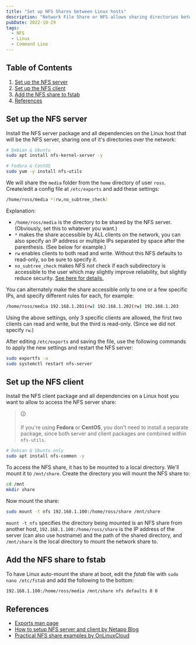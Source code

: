 ```yaml
---
title: "Set up NFS Shares between Linux hosts"
description: "Network File Share or NFS allows sharing directories between Linux hosts on the same network, similar to Samba though it has better performance with small and medium-sized files comparatively. Here's a quick guide on setting up an NFS share between Linux hosts."
pubDate: 2022-10-29
tags:
  - NFS
  - Linux
  - Command Line
---
```


## Table of Contents

1. [Set up the NFS server](#server)
2. [Set up the NFS client](#client)
3. [Add the NFS share to fstab](#fstab)
4. [References](#ref)

<div id='server'/>

## Set up the NFS server

Install the NFS server package and all dependencies on the Linux host that will be the NFS server, sharing one of it's directories over the network:

```bash
# Debian & Ubuntu
sudo apt install nfs-kernel-server -y

# Fedora & CentOS
sudo yum -y install nfs-utils
```

We will share the `media` folder from the `home` directory of user `ross`. Create/edit a config file at `/etc/exports` and add these settings:

```bash
/home/ross/media *(rw,no_subtree_check)
```

Explanation:

- `/home/ross/media` is the directory to be shared by the NFS server. (Obviously, set this to whatever you want.)
- `*` makes the share accessible by ALL clients on the network, you can also specify an IP address or multiple IPs separated by space after the parenthesis. (See below for example.)
- `rw` enables clients to both read and write. Without this NFS defaults to read-only, so be sure to specify it.
- `no_subtree_check` makes NFS not check if each subdirectory is accessible to the user which may slightly improve reliability, but slightly reduce security. <a href="https://linux.die.net/man/5/exports#no_subtree_check:~:text=no_subtree_check,change%20is%20pending." target="_blank">See here for details.</a>

You can alternately make the share accessible only to one or a few specific IPs, and specify different rules for each, for example:

```bash
/home/ross/media 192.168.1.201(rw) 192.168.1.202(rw) 192.168.1.203
```

Using the above settings, only 3 specific clients are allowed, the first two clients can read and write, but the third is read-only. (Since we did not specify `rw`.)

After editing `/etc/exports` and saving the file, use the following commands to apply the new settings and restart the NFS server:

```bash
sudo exportfs -a
sudo systemctl restart nfs-server
```

<div id='client'/>

## Set up the NFS client

Install the NFS client package and all dependencies on a Linux host you want to allow to access the NFS server share:

> &#128712;
>
> If you're using **Fedora** or **CentOS**, you don't need to install a separate package, since both server and client packages are combined within `nfs-utils`.

```bash
# Debian & Ubuntu only
sudo apt install nfs-common -y
```

To access the NFS share, it has to be mounted to a local directory. We'll mount it to `/mnt/share`. Create the directory you will mount the NFS share to:

```bash
cd /mnt
mkdir share
```

Now mount the share:

```bash
sudo mount -t nfs 192.168.1.100:/home/ross/share /mnt/share
```

`mount -t nfs` specifies the directory being mounted is an NFS share from another host, `192.168.1.100:/home/ross/share` is the IP address of the server (can also use hostname) and the path of the shared directory, and `/mnt/share` is the local directory to mount the network share to.

<div id='fstab'/>

## Add the NFS share to fstab

To have Linux auto-mount the share at boot, edit the _fstab_ file with `sudo nano /etc/fstab` and add the following to the bottom:

```bash
192.168.1.100:/home/ross/media /mnt/share nfs defaults 0 0
```

<div id='ref'/>

## References

- <a href="https://man7.org/linux/man-pages/man5/exports.5.html" target="_blank">Exports man page</a>
- <a href="https://cloud.netapp.com/blog/azure-anf-blg-linux-nfs-server-how-to-set-up-server-and-client" target="_blank">How to setup NFS server and client by Netapp Blog</a>
- <a href="https://www.golinuxcloud.com/nfs-exports-options-examples" target="_blank">Practical NFS share examples by OnLinuxCloud</a>
